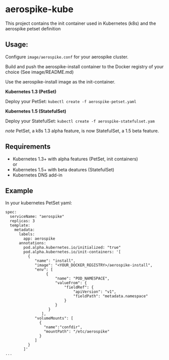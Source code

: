 # aerospike-kube

This project contains the init container used in Kubernetes (k8s) and the aerospike petset definition

## Usage:

Configure `image/aerospike.conf` for your aerospike cluster.

Build and push the aerospike-install container to the Docker registry of your choice (See image/README.md)

Use the aerospike-install image as the init-container.

**Kubernetes 1.3 (PetSet)**

Deploy your PetSet: `kubectl create -f aerospike-petset.yaml`

**Kubernetes 1.5 (StatefulSet)**

Deploy your StatefulSet: `kubectl create -f aerospike-statefulset.yam`

*note* PetSet, a k8s 1.3 alpha feature, is now StatefulSet, a 1.5 beta feature.


## Requirements

* Kubernetes 1.3+ with alpha features (PetSet, init containers)   
or  
* Kubernetes 1.5+ with beta deatures (StatefulSet)
* Kubernetes DNS add-in


## Example

In your kubernetes PetSet yaml:

```
spec:
  serviceName: "aerospike"
  replicas: 3
  template:
    metadata:
      labels:
        app: aerospike
      annotations:
        pod.alpha.kubernetes.io/initialized: "true"
        pod.alpha.kubernetes.io/init-containers: '[
          {
             "name": "install",
             "image": "<YOUR_DOCKER_REGISTRY>/aerospike-install",
             "env": [
                  {
                      "name": "POD_NAMESPACE",
                      "valueFrom": {
                          "fieldRef": {
                              "apiVersion": "v1",
                              "fieldPath": "metadata.namespace"
                          }
                      }
                   }
                ],
             "volumeMounts": [
               {
                 "name":"confdir",
                 "mountPath": "/etc/aerospike"
               }
             ]
          }
        ]'
...
```


